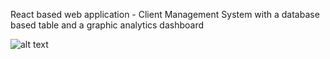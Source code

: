React based web application - Client Management System with a database based table and a graphic analytics dashboard

![alt text](https://images.unsplash.com/photo-1498330177096-689e3fb901ca?ixlib=rb-1.2.1&ixid=eyJhcHBfaWQiOjEyMDd9&auto=format&fit=crop&w=967&q=80)
